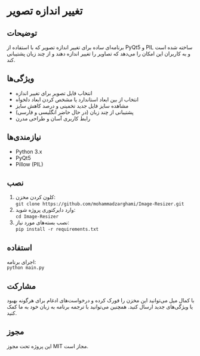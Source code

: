 # تغییر اندازه تصویر

## توضیحات
برنامه‌ای ساده برای تغییر اندازه تصویر که با استفاده از PyQt5 و PIL ساخته شده است و به کاربران این امکان را می‌دهد که تصاویر را تغییر اندازه دهند و از چند زبان پشتیبانی کند.

## ویژگی‌ها
- انتخاب فایل تصویر برای تغییر اندازه
- انتخاب از بین ابعاد استاندارد یا مشخص کردن ابعاد دلخواه
- مشاهده سایز فایل جدید تخمینی و درصد کاهش سایز
- پشتیبانی از چند زبان (در حال حاضر انگلیسی و فارسی)
- رابط کاربری آسان و طراحی مدرن

## نیازمندی‌ها
- Python 3.x
- PyQt5
- Pillow (PIL)

## نصب
1. کلون کردن مخزن:  
   `git clone https://github.com/mohammadzarghami/Image-Resizer.git`  
2. وارد دایرکتوری پروژه شوید:  
   `cd Image-Resizer`  
3. نصب بسته‌های مورد نیاز:  
   `pip install -r requirements.txt`  

## استفاده
اجرای برنامه:  
`python main.py`  

## مشارکت
با کمال میل می‌توانید این مخزن را فورک کرده و درخواست‌های ادغام برای هرگونه بهبود یا ویژگی‌های جدید ارسال کنید. همچنین می‌توانید با ترجمه برنامه به زبان خود به ما کمک کنید.

## مجوز
این پروژه تحت مجوز MIT مجاز است.
